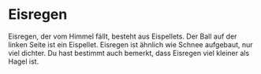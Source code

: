 # Eisregen

Eisregen, der vom Himmel fällt, besteht aus Eispellets. Der Ball auf der linken
Seite ist ein Eispellet. Eisregen ist ähnlich wie Schnee aufgebaut, nur viel
dichter. Du hast bestimmt auch bemerkt, dass Eisregen viel kleiner als Hagel
ist.
